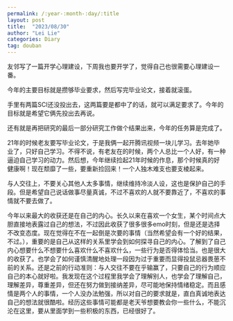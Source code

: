 ```yaml
---
permalink: /:year-:month-:day/:title
layout: post
title:  "2023/08/30"
author: "Lei Lie"
categories: Diary
tag: douban
---
```


友邻写了一篇开学心理建设，下周我也要开学了，觉得自己也很需要心理建设一番。

今年的主要目标就是攒够毕业要求，然后写完毕业论文，接着就滚蛋。

手里有两篇SCI还没投出去，这两篇要是都中了的话，就可以满足要求了。今年的目标就是希望它俩先投出去再说。

还有就是再把研究的最后一部分研究工作做个结果出来，今年的任务算是完成了。

21年的时候老友要写毕业论文，于是我俩一起开腾讯视频一块儿学习。去年她毕业了，只好自己学习。不得不说，有老友在的时候，两个人总比一个人好，有一种逼迫自己学习的动力。然后想，今年继续捡起21年时候的作息，那个时候真的好健康啊！现在颓靡了一些，要重新捡回来！一个人独木难支也要支棱起来。

与人交往上，不要关心其他人太多事情，继续维持冷淡人设，这也是保护自己的手段。但是希望自己说话做事尽量真诚，不过不喜欢的人就不要靠近了，不喜欢的事情就不要去做了。

今年以来最大的收获还是在自己的内心。长久以来在喜欢一个女生，某个时间点大胆直接地表露过自己的想法，不过因此收获了很多很多emo时刻，但是还是选择不改变态度。现在觉得在不在一起倒是次要的事情（当然希望会有一个好的结果，不过。），重要的是自己从这样的关系里学会到如何探寻自己的内心。了解到了自己内心想要什么不想要什么喜欢什么不喜欢什么，一些行为是否得体恰当。也是很大的收获了。也学会了如何谨慎清醒地处理一段因为过于重要而显得投鼠忌器畏葸不前的关系。还是之前的行动准则：与人交往不要在乎输赢了，只要自己的行为顺应自己的本心就好啦。我发现在这个过程里我学会了理解别人，也学会了理解自己，理解差异，尊重差异，但还在努力做到接纳差异，尽可能地保持情绪稳定。而且感情是两个人的事情，一个人没办法勉强，所以对自己的要求就是，直白真诚地表达自己的想法就很酷啦。经历这些事情可能都是老天爷想要教会你一些什么，不能沉沦在这里，要从里面学到一些积极的东西，已经很好了。
